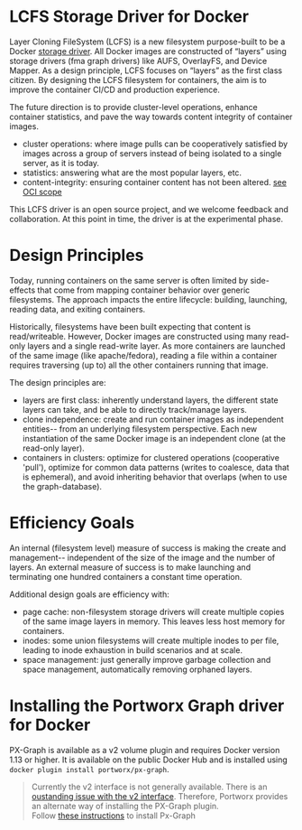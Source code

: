 # LCFS Storage Driver for Docker
Layer Cloning FileSystem (LCFS) is a new filesystem purpose-built to be a Docker [storage driver](https://docs.docker.com/engine/userguide/storagedriver/selectadriver/). All Docker images are constructed of “layers” using storage drivers (fma graph drivers) like AUFS, OverlayFS, and Device Mapper. As a design principle, LCFS focuses on “layers” as the first class citizen. By designing the LCFS filesystem for containers, the aim is to improve the container CI/CD and production experience. 

The future direction is to provide cluster-level operations, enhance container statistics, and pave the way towards content integrity of container images.

- cluster operations: where image pulls can be cooperatively satisfied by images across a group of servers instead of being isolated to a single server, as it is today. 
- statistics: answering what are the most popular layers, etc.
- content-integrity: ensuring container content has not been altered. [see OCI scope](https://www.opencontainers.org/about/oci-scope-table)

This LCFS driver is an open source project, and we welcome feedback and collaboration. At this point in time, the driver is at the experimental phase. 

# Design Principles 
Today, running containers on the same server is often limited by side-effects that come from mapping container behavior over generic filesystems. The approach impacts the entire lifecycle: building, launching, reading data, and exiting containers. 

Historically, filesystems have been built expecting that content is read/writeable. However, Docker images are constructed using many read-only layers and a single read-write layer. As more containers are launched of the same image (like apache/fedora), reading a file within a container requires traversing (up to) all the other containers running that image. 

The design principles are:
- layers are first class: inherently understand layers, the different state layers can take, and be able to directly track/manage layers.
- clone independence: create and run container images as independent entities-- from an underlying filesystem perspective. Each new instantiation of the same Docker image is an independent clone (at the read-only layer). 
- containers in clusters: optimize for clustered operations (cooperative 'pull'), optimize for common data patterns (writes to coalesce, data that is ephemeral), and avoid inheriting behavior that overlaps (when to use the graph-database).

# Efficiency Goals 
An internal (filesystem level) measure of success is making the create and management-- independent of the size of the image and the number of layers. An external measure of success is to make launching and terminating one hundred containers a constant time operation. 

Additional design goals are efficiency with:
- page cache: non-filesystem storage drivers will create multiple copies of the same image layers in memory. This leaves less host memory for containers. 
- inodes: some union filesystems will create multiple inodes to per file, leading to inode exhaustion in build scenarios and at scale.
- space management: just generally improve garbage collection and space management, automatically removing orphaned layers. 

# Installing the Portworx Graph driver for Docker
PX-Graph is available as a v2 volume plugin and requires Docker version 1.13 or higher. It is available on the public Docker Hub and is installed using `docker plugin install portworx/px-graph`.

> Currently the v2 interface is not generally available. There is an [oustanding issue with the v2 interface](https://github.com/docker/docker/issues/28948). Therefore, Portworx provides an alternate way of installing the PX-Graph plugin.  
> Follow [these instructions](https://github.com/portworx/px-graph/tree/master/INSTALL.md) to install Px-Graph
